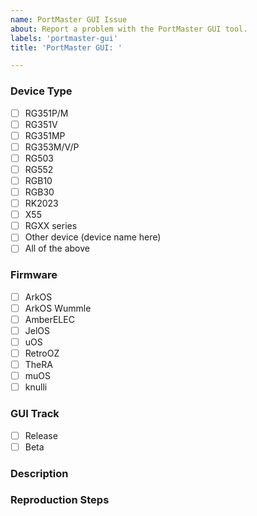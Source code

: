 ```yaml
---
name: PortMaster GUI Issue
about: Report a problem with the PortMaster GUI tool.
labels: 'portmaster-gui'
title: 'PortMaster GUI: '

---
```

<!--
Please include your pugwash.txt file!
-->
### Device Type
<!--
The device(s) you were using when you encountered the problem. Check all that apply or if the problem occurs on all devices, check "all of the above".
-->
* [ ] RG351P/M
* [ ] RG351V
* [ ] RG351MP
* [ ] RG353M/V/P
* [ ] RG503
* [ ] RG552
* [ ] RGB10
* [ ] RGB30
* [ ] RK2023
* [ ] X55
* [ ] RGXX series
* [ ] Other device (device name here)
* [ ] All of the above

### Firmware
<!--
The firmware you were using when you encountered the problem. If known, add version info.
-->
* [ ] ArkOS
* [ ] ArkOS Wummle
* [ ] AmberELEC
* [ ] JelOS
* [ ] uOS
* [ ] RetroOZ
* [ ] TheRA
* [ ] muOS
* [ ] knulli

### GUI Track
* [ ] Release
* [ ] Beta

### Description
<!--
Describe the problem you encountered.
-->

### Reproduction Steps
<!--
List steps to reproduce the problem.
-->
